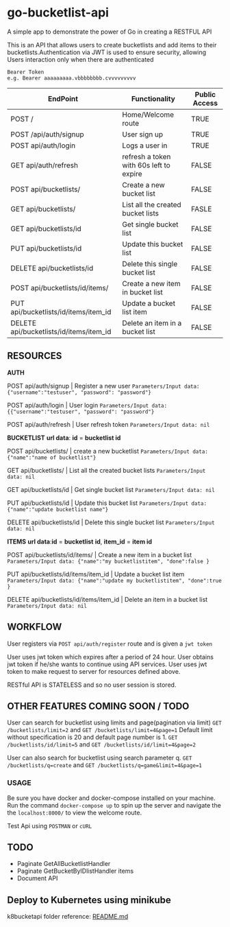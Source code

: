 # go-bucketlist-api

A simple app to demonstrate the power of Go in creating a RESTFUL API

This is an API that allows users to create bucketlists and add items to their bucketlists.Authentication via JWT is used to ensure security, allowing Users interaction only when there are authenticated

```text
Bearer Token
e.g. Bearer aaaaaaaaa.vbbbbbbbb.cvvvvvvvvv
```

EndPoint |Functionality|Public Access
---------|-------------|--------------
POST /|Home/Welcome route|TRUE
POST /api/auth/signup|User sign up|TRUE
POST api/auth/login|Logs a user in|TRUE
GET api/auth/refresh| refresh a token with 60s left to expire|FALSE
POST api/bucketlists/|Create a new bucket list|FALSE
GET api/bucketlists/|List all the created bucket lists|FASLE
GET api/bucketlists/id|Get single bucket list|FALSE
PUT api/bucketlists/id|Update this bucket list|FALSE
DELETE api/bucketlists/id|Delete this single bucket list|FALSE
POST api/bucketlists/id/items/|Create a new item in bucket list|FALSE
PUT api/bucketlists/id/items/item_id|Update a bucket list item|FALSE
DELETE api/bucketlists/id/items/item_id|Delete an item in a bucket list|FALSE

## **__RESOURCES__**

**__AUTH__**

POST api/auth/signup | Register a new user
```Parameters/Input data: {"username":"testuser", "password": "password"}```

POST api/auth/login | User login
```Parameters/Input data: {{"username":"testuser", "password": "password"}```

POST api/auth/refresh | User refresh token
```Parameters/Input data: nil```

**BUCKETLIST** __url data__: __id__ = __bucketlist id__

POST api/bucketlists/  | create a new bucketlist
```Parameters/Input data: {"name":"name of bucketlist"}```

GET api/bucketlists/ | List all the created bucket lists
```Parameters/Input data: nil```

GET api/bucketlists/id | Get single bucket list
```Parameters/Input data: nil```

PUT api/bucketlists/id | Update this bucket list
```Parameters/Input data: {"name":"update bucketlist name"}```

DELETE api/bucketlists/id | Delete this single bucket list
```Parameters/Input data: nil```

**__ITEMS__**  __url data__:__id__ = __bucketlist__ __id__, __item_id__ = __item id__

POST api/bucketlists/id/items/ | Create a new item in a bucket list
```Parameters/Input data: {"name":"my bucketlistitem", "done":false }``` 

PUT api/bucketlists/id/items/item_id | Update a bucket list item
```Parameters/Input data: {"name":"update my bucketlistitem", "done":true }```

DELETE api/bucketlists/id/items/item_id | Delete an item in a bucket list
```Parameters/Input data: nil```

## WORKFLOW

User registers via ```POST api/auth/register``` route and is given a ```jwt token```

User uses jwt token which expires after a period of 24 hour.
User obtains jwt token if he/she wants to continue using  API services.
User uses jwt token to make request to server for resources defined above.

RESTful API is STATELESS and so no user session is stored.

## OTHER FEATURES COMING SOON / TODO

User can search for bucketlist using limits and page(pagination via limit)
```GET /bucketlists/limit=2``` and ```GET /bucketlists/limit=4&page=1```
Default limit without specification is 20 and default page number is 1.
```GET /bucketlists/id/limit=5``` and ```GET /bucketlists/id/limit=4&page=2```

User can also search for bucketlist using search parameter q.
```GET /bucketlists/q=create``` and  ```GET /bucketlists/q=game&limit=4&page=1```

### USAGE

Be sure you have docker and docker-compose installed on your machine.
Run the command `docker-compose up` to spin up the server and navigate the the `localhost:8000/` to view the welcome route.

Test Api using ```POSTMAN```  or ```cURL```

## TODO

- Paginate GetAllBucketlistHandler
- Paginate GetBucketByIDlistHandler items
- Document API

## Deploy to Kubernetes using minikube

k8bucketapi folder reference: [README.md](https://github.com/andela-sjames/go-bucketlist-api/blob/master/k8bucketapi/README.md)
